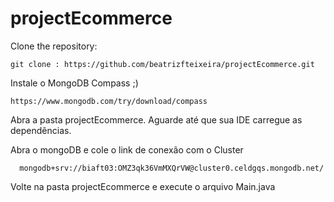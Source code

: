 # projectEcommerce



Clone  the repository: 
```
git clone : https://github.com/beatrizfteixeira/projectEcommerce.git
```
Instale o MongoDB Compass ;)
```
https://www.mongodb.com/try/download/compass
```
Abra a pasta projectEcommerce. Aguarde até que sua IDE carregue as dependências.

Abra o mongoDB e cole o link de conexão com o Cluster
```
  mongodb+srv://biaft03:OMZ3qk36VmMXQrVW@cluster0.celdgqs.mongodb.net/
```
Volte na pasta projectEcommerce e execute o arquivo Main.java



